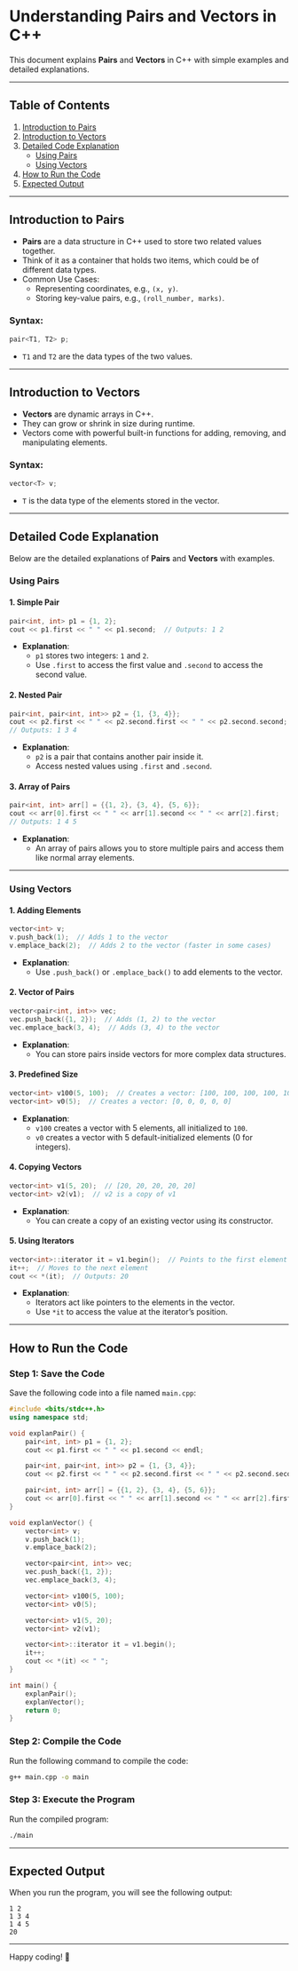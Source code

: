 # Understanding Pairs and Vectors in C++

This document explains **Pairs** and **Vectors** in C++ with simple examples and detailed explanations.

---

## Table of Contents
1. [Introduction to Pairs](#introduction-to-pairs)
2. [Introduction to Vectors](#introduction-to-vectors)
3. [Detailed Code Explanation](#detailed-code-explanation)
    - [Using Pairs](#using-pairs)
    - [Using Vectors](#using-vectors)
4. [How to Run the Code](#how-to-run-the-code)
5. [Expected Output](#expected-output)

---

## Introduction to Pairs

- **Pairs** are a data structure in C++ used to store two related values together.
- Think of it as a container that holds two items, which could be of different data types.
- Common Use Cases:
  - Representing coordinates, e.g., `(x, y)`.
  - Storing key-value pairs, e.g., `(roll_number, marks)`.

### Syntax:
```cpp
pair<T1, T2> p;
```
- `T1` and `T2` are the data types of the two values.

---

## Introduction to Vectors

- **Vectors** are dynamic arrays in C++.
- They can grow or shrink in size during runtime.
- Vectors come with powerful built-in functions for adding, removing, and manipulating elements.

### Syntax:
```cpp
vector<T> v;
```
- `T` is the data type of the elements stored in the vector.

---

## Detailed Code Explanation

Below are the detailed explanations of **Pairs** and **Vectors** with examples.

### Using Pairs

#### 1. Simple Pair
```cpp
pair<int, int> p1 = {1, 2};
cout << p1.first << " " << p1.second;  // Outputs: 1 2
```
- **Explanation**:
  - `p1` stores two integers: `1` and `2`.
  - Use `.first` to access the first value and `.second` to access the second value.

#### 2. Nested Pair
```cpp
pair<int, pair<int, int>> p2 = {1, {3, 4}};
cout << p2.first << " " << p2.second.first << " " << p2.second.second;
// Outputs: 1 3 4
```
- **Explanation**:
  - `p2` is a pair that contains another pair inside it.
  - Access nested values using `.first` and `.second`.

#### 3. Array of Pairs
```cpp
pair<int, int> arr[] = {{1, 2}, {3, 4}, {5, 6}};
cout << arr[0].first << " " << arr[1].second << " " << arr[2].first;
// Outputs: 1 4 5
```
- **Explanation**:
  - An array of pairs allows you to store multiple pairs and access them like normal array elements.

---

### Using Vectors

#### 1. Adding Elements
```cpp
vector<int> v;
v.push_back(1);  // Adds 1 to the vector
v.emplace_back(2);  // Adds 2 to the vector (faster in some cases)
```
- **Explanation**:
  - Use `.push_back()` or `.emplace_back()` to add elements to the vector.

#### 2. Vector of Pairs
```cpp
vector<pair<int, int>> vec;
vec.push_back({1, 2});  // Adds (1, 2) to the vector
vec.emplace_back(3, 4);  // Adds (3, 4) to the vector
```
- **Explanation**:
  - You can store pairs inside vectors for more complex data structures.

#### 3. Predefined Size
```cpp
vector<int> v100(5, 100);  // Creates a vector: [100, 100, 100, 100, 100]
vector<int> v0(5);  // Creates a vector: [0, 0, 0, 0, 0]
```
- **Explanation**:
  - `v100` creates a vector with 5 elements, all initialized to `100`.
  - `v0` creates a vector with 5 default-initialized elements (0 for integers).

#### 4. Copying Vectors
```cpp
vector<int> v1(5, 20);  // [20, 20, 20, 20, 20]
vector<int> v2(v1);  // v2 is a copy of v1
```
- **Explanation**:
  - You can create a copy of an existing vector using its constructor.

#### 5. Using Iterators
```cpp
vector<int>::iterator it = v1.begin();  // Points to the first element
it++;  // Moves to the next element
cout << *(it);  // Outputs: 20
```
- **Explanation**:
  - Iterators act like pointers to the elements in the vector.
  - Use `*it` to access the value at the iterator’s position.

---

## How to Run the Code

### Step 1: Save the Code
Save the following code into a file named `main.cpp`:
```cpp
#include <bits/stdc++.h>
using namespace std;

void explanPair() {
    pair<int, int> p1 = {1, 2};
    cout << p1.first << " " << p1.second << endl;

    pair<int, pair<int, int>> p2 = {1, {3, 4}};
    cout << p2.first << " " << p2.second.first << " " << p2.second.second << endl;

    pair<int, int> arr[] = {{1, 2}, {3, 4}, {5, 6}};
    cout << arr[0].first << " " << arr[1].second << " " << arr[2].first << endl;
}

void explanVector() {
    vector<int> v;
    v.push_back(1);
    v.emplace_back(2);

    vector<pair<int, int>> vec;
    vec.push_back({1, 2});
    vec.emplace_back(3, 4);

    vector<int> v100(5, 100);
    vector<int> v0(5);

    vector<int> v1(5, 20);
    vector<int> v2(v1);

    vector<int>::iterator it = v1.begin();
    it++;
    cout << *(it) << " ";
}

int main() {
    explanPair();
    explanVector();
    return 0;
}
```

### Step 2: Compile the Code
Run the following command to compile the code:
```bash
g++ main.cpp -o main
```

### Step 3: Execute the Program
Run the compiled program:
```bash
./main
```

---

## Expected Output

When you run the program, you will see the following output:
```
1 2
1 3 4
1 4 5
20
```

---

Happy coding! 🎉

